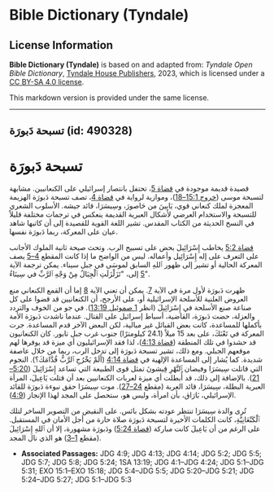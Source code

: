 # Bible Dictionary (Tyndale)

## License Information

**Bible Dictionary (Tyndale)** is based on and adapted from: _Tyndale Open Bible Dictionary_, [Tyndale House Publishers](https://tyndaleopenresources.com/), 2023, which is licensed under a [CC BY-SA 4.0 license](https://creativecommons.org/licenses/by-sa/4.0/legalcode.en).

This markdown version is provided under the same license.



--------------------------------

## تسبحة دَبورَة (id: 490328)

تسبحة دَبورَة
=============

قصيدة قديمة موجودة في [قضاة 5](https://ref.ly/Judg5:1-Judg5:31)، تحتفل بانتصار إسرائيلي على الكنعانيين. مشابهة لتسبحة موسى ([خروج 15:1–18](https://ref.ly/Exod15:1-Exod15:18))، وموازية لرواية في [قضاة 4](https://ref.ly/Judg4:1-Judg4:24)، تصف تسبحة دَبورَة الهزيمة المعجزة لملك كنعاني قوي، يَابِينَ من حَاصورَ، وسِيسَرَا، قائد جيشه. الأسلوب الشعري للتسبحة والاستخدام العرضي لأشكال العبرية القديمة ينعكس في ترجمات مختلفة قليلاً في النسخ الحديثة من الكتاب المقدس. تشير اللغة القوية للقصيدة إلى أن كاتبها شاهد عيان على المعركة، ربما دَبورَة نفسها.

[قضاة 5:2](https://ref.ly/Judg5:2) يخاطب إِسْرَائِيلَ بحض على تسبيح الرب. وتحث صيحة ثانية الملوك الأجانب على التعرف على إله إِسْرَائِيل وأعماله. ليس من الواضح ما إذا كانت المقطع [4–5](https://ref.ly/Judg5:4-Judg5:5) يصف المعركة الحالية أو تشير إلى ظهور ٱللهِ السابق لموسَى في جبل سيناء. يمكن ترجمة الآية [5](https://ref.ly/Judg5:5) إلى، "تَزَلْزَلَتِ ٱلْجِبَالُ مِنْ وَجْهِ ٱلرَّبِّ في سِينَاءُ".

ظهرت دَبورَة لأول مرة في الآية [7](https://ref.ly/Judg5:7). يمكن أن تعني الآية [8](https://ref.ly/Judg5:8) إما أن القمع الكنعاني منع العروض العلنية للأسلحة الإسرائيلية أو، على الأرجح، أن الكنعانيين قد قضوا على كل صناعة صنع الأسلحة في إِسْرَائِيلَ (انظر [1 صموئيل 13:19](https://ref.ly/1Sam13:19)). في جو من الخوف والتردد والعزلة، حضت دَبورَة، القاضية، أسباط إسرائيل على القتال. عندما ناشدت دَبورَة الأمة بأكملها للمساعدة، كانت بعض القبائل غير مبالية، لكن البعض الآخر قدم المساعدة. جرت المعركة في تَعْنَكَ، على بعد 15 ميلاً (24\.1 كيلومترًا) جنوب غرب جبل تابور. كان الكنعانيون قد حشدوا في تلك المنطقة ([قضاة 4:13](https://ref.ly/Judg4:13))، لذا فقد الإسرائيليون أي ميزة قد يوفرها لهم موقعهم الجبلي. ومع ذلك، تشير تسبحة دَبورَة إلى تدخل الرب، ربما من خلال عاصفة شديدة. كما يُشار إلى المساعدة الإلهية في [قضاة 4:14](https://ref.ly/Judg4:14) (أَلَمْ يَخْرُجِ ٱلرَّبُّ قُدَّامَكَ؟). النجوم التي قاتلت سِيسَرَا وفيضان ٱلنَّهْرِ قِيشونَ تمثل قوى الطبيعة التي تساعد إِسْرَائِيلَ ([5:20–21](https://ref.ly/Judg5:20-Judg5:21)). بالإضافة إلى ذلك، قد أُبطلت أي ميزة لعربات الكنعانيين بعد أن قتلت يَاعِيلَ، المرأة العبرية البطلة، سِيسَرَا، قائد العربة (مقطع [24–27](https://ref.ly/Judg5:24-Judg5:27)). موت سِيسَرَا حقق نبوءة دَبورَة للقائد الإسرائيلي، بَارَاق، بأن امرأة، وليس هو، ستحصل على المجد لهذا الإنجاز ([4:9](https://ref.ly/Judg4:9)).

تُرى والدة سِيسَرَا تنتظر عودته بشكل بائس. على النقيض من التصوير الساخر لتلك ٱلْكَنْعَانِيَّةِ، كانت الكلمات الأخيرة لتسبحة دَبورَة صلاة حارة من أجل الأمان في المستقبل. على الرغم من أن يَاعِيلَ كانت مباركة ([قضاة 5:24](https://ref.ly/Judg5:24)) ودَبورَة مشهورة، إلا أن ٱللهِ إِسْرَائِيلَ (مقطع [1–3](https://ref.ly/Judg5:1-Judg5:3)) هو الذي نال المجد.

* **Associated Passages:** JDG 4:9; JDG 4:13; JDG 4:14; JDG 5:2; JDG 5:5; JDG 5:7; JDG 5:8; JDG 5:24; 1SA 13:19; JDG 4:1–JDG 4:24; JDG 5:1–JDG 5:31; EXO 15:1–EXO 15:18; JDG 5:4–JDG 5:5; JDG 5:20–JDG 5:21; JDG 5:24–JDG 5:27; JDG 5:1–JDG 5:3

